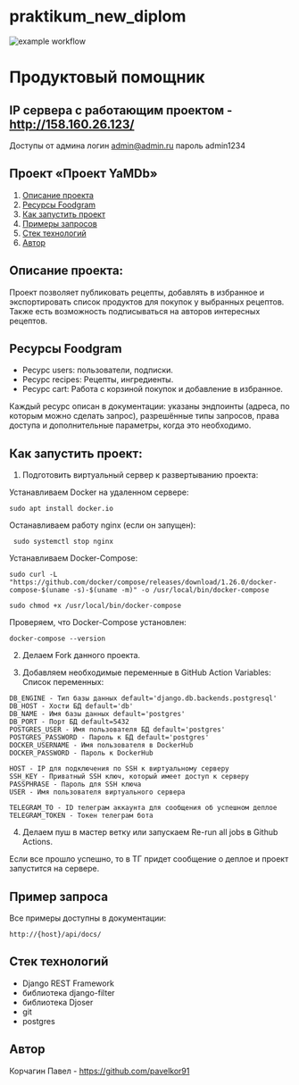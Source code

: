 # praktikum_new_diplom
![example workflow](https://github.com/pavelkor91/foodgram-project-react/actions/workflows/foodgram_workflow.yml/badge.svg)

# Продуктовый помощник

## IP сервера с работающим проектом - http://158.160.26.123/
Доступы от админа 
логин admin@admin.ru
пароль admin1234

## Проект «Проект YaMDb»
1. [Описание проекта](#описание-проекта)
2. [Ресурсы Foodgram](#ресурсы-foodgram)
3. [Как запустить проект](#как-запустить-проект)
4. [Примеры запросов](#пример-запроса)
5. [Стек технологий](#стек-технологий)
5. [Автор](#автор)

## Описание проекта:

Проект позволяет публиковать рецепты, добавлять в избранное и экспортировать список продуктов для покупок у выбранных рецептов. Также есть возможность подписываться на авторов интересных рецептов. 

## Ресурсы Foodgram

- Ресурс users: пользователи, подписки.
- Ресурс recipes: Рецепты, ингредиенты.
- Ресурс cart: Работа с корзиной покупок и добавление в избранное.

Каждый ресурс описан в документации: указаны эндпоинты (адреса, по которым можно сделать запрос), разрешённые типы запросов, права доступа и дополнительные параметры, когда это необходимо.

## Как запустить проект:

1. Подготовить виртуальный сервер к развертыванию проекта:

Устанавливаем Docker на удаленном сервере:

```
sudo apt install docker.io 
```

Останавливаем работу nginx (если он запущен):
```
 sudo systemctl stop nginx 
```

Устанавливаем Docker-Compose:
```
sudo curl -L "https://github.com/docker/compose/releases/download/1.26.0/docker-compose-$(uname -s)-$(uname -m)" -o /usr/local/bin/docker-compose
```
```
sudo chmod +x /usr/local/bin/docker-compose
```
Проверяем, что Docker-Compose установлен:
```
docker-compose --version
```

2. Делаем Fork данного проекта.

3. Добавляем необходимые переменные в GitHub Action Variables:
Список переменных:

```
DB_ENGINE - Тип базы данных default='django.db.backends.postgresql' 
DB_HOST - Хости БД default='db'
DB_NAME - Имя базы данных default='postgres'
DB_PORT - Порт БД default=5432
POSTGRES_USER - Имя пользователя БД default='postgres'
POSTGRES_PASSWORD - Пароль к БД default='postgres'
DOCKER_USERNAME - Имя пользователя в DockerHub
DOCKER_PASSWORD - Пароль к DockerHub

HOST - IP для подключения по SSH к виртуальному серверу
SSH_KEY - Приватный SSH ключ, который имеет доступ к серверу
PASSPHRASE - Пароль для SSH ключа
USER - Имя пользователя виртуального сервера

TELEGRAM_TO - ID телеграм аккаунта для сообщения об успешном деплое
TELEGRAM_TOKEN - Токен телеграм бота
```

4. Делаем пуш в мастер ветку или запускаем Re-run all jobs в Github Actions.

Если все прошло успешно, то в ТГ придет сообщение о деплое и проект запустится на сервере.

## Пример запроса

Все примеры доступны в документации:
```
http://{host}/api/docs/
```
## Стек технологий
- Django REST Framework
- библиотека django-filter
- библиотека Djoser
- git
- postgres

## Автор
Корчагин Павел - https://github.com/pavelkor91